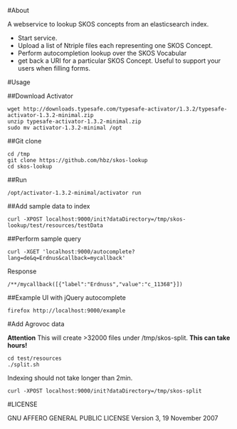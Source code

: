 #About

A webservice to lookup SKOS concepts from an elasticsearch index.
- Start service. 
- Upload a list of Ntriple files each representing one SKOS Concept. 
- Perform autocompletion lookup over the SKOS Vocabular
- get back a URI for a particular SKOS Concept.
Useful to support your users when filling forms.

#Usage

##Download Activator

	wget http://downloads.typesafe.com/typesafe-activator/1.3.2/typesafe-activator-1.3.2-minimal.zip
	unzip typesafe-activator-1.3.2-minimal.zip
	sudo mv activator-1.3.2-minimal /opt

##Git clone

	cd /tmp
	git clone https://github.com/hbz/skos-lookup
	cd skos-lookup

##Run

	/opt/activator-1.3.2-minimal/activator run

##Add sample data to index

	curl -XPOST localhost:9000/init?dataDirectory=/tmp/skos-lookup/test/resources/testData
	
##Perform sample query

	curl -XGET 'localhost:9000/autocomplete?lang=de&q=Erdnus&callback=mycallback'
	
Response
	
	/**/mycallback([{"label":"Erdnuss","value":"c_11368"}])
	
	
##Example UI with jQuery autocomplete

	firefox http://localhost:9000/example

#Add Agrovoc data

**Attention** This will create >32000 files under /tmp/skos-split. **This can take hours!**

	cd test/resources
	./split.sh
	
Indexing should not take longer than 2min.
	
	curl -XPOST localhost:9000/init?dataDirectory=/tmp/skos-split
	
		
#LICENSE

GNU AFFERO GENERAL PUBLIC LICENSE
Version 3, 19 November 2007
